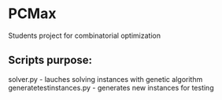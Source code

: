 # PCMax
Students project for combinatorial optimization

## Scripts purpose:
  solver.py - lauches solving instances with genetic algorithm
  generatetestinstances.py - generates new instances for testing
  
